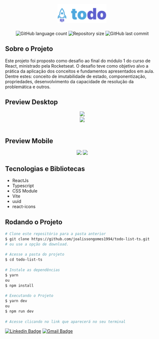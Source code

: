 <!-- Logotipo -->
<h1 align="center">
  <img alt="todo list logo" src="https://github.com/joalissongomes1994/todo-list-ts/blob/main/src/assets/Logo.png" width="160px" />
</h1>

<!-- Badges -->
<p align="center">
  <img alt="GitHub language count" src="https://img.shields.io/github/languages/count/joalissongomes1994/todo-list-ts?color=%2304D361?style=flat-square">
  <img alt="Repository size" src="https://img.shields.io/github/repo-size/joalissongomes1994/todo-list-ts?color=%2304D361?style=flat-square">
  <img alt="GitHub last commit" src="https://img.shields.io/github/last-commit/joalissongomes1994/todo-list-ts?color=%2304D361?style=flat-square">
</p>

<!-- Sobre o Projeto -->
## Sobre o Projeto
Este projeto foi proposto como desafio ao final do módulo 1 do curso de React, ministrado pela Rocketseat. O desafio teve como objetivo alvo 
a prática da aplicação dos conceitos e fundamentos apresentados em aula. Dentre estes: conceito de imutabilidade de estado, componentização, propriedades, 
desenvolvimento da capacidade de resolução da problemática e outros.

## Preview Desktop
<div>
  <div align="center">
    <img width="600px" src="https://github.com/joalissongomes1994/todo-list-ts/blob/main/src/assets/imgReadme/Captura%20de%20Tela%202022-11-11%20%C3%A0s%2015.46.27.png">
  </div>
  <div align="center">
    <img width="600px" src="https://github.com/joalissongomes1994/todo-list-ts/blob/main/src/assets/imgReadme/Captura%20de%20Tela%202022-11-11%20%C3%A0s%2015.49.46.png">
  </div>
</div>
<br/>

## Preview Mobile
<div align="center">
  <img width="300px" align="" src="https://github.com/joalissongomes1994/todo-list-ts/blob/main/src/assets/imgReadme/Captura%20de%20Tela%202022-11-11%20%C3%A0s%2015.52.08.png">
  <img width="300px" src="https://github.com/joalissongomes1994/todo-list-ts/blob/main/src/assets/imgReadme/Captura%20de%20Tela%202022-11-11%20%C3%A0s%2015.50.37.png">
</div>


## Tecnologias e Bibliotecas

* ReactJs
* Typescript
* CSS Module
* Vite
* uuid
* react-icons

## Rodando o Projeto
```bash
# Clone este repositório para a pasta anterior
$ git clone https://github.com/joalissongomes1994/todo-list-ts.git
# ou use a opção de download.

# Acesse a pasta do projeto
$ cd todo-list-ts

# Instale as dependências
$ yarn
ou
$ npm install

# Executando o Projeto
$ yarn dev
ou
$ npm run dev

# Acesse clicando no link que aparecerá no seu terminal
```


  [![Linkedin Badge](https://img.shields.io/badge/-Joalisson-blue?style=flat-square&logo=Linkedin&logoColor=white&link=https://www.linkedin.com/in/joalisson-gomes-44b960127/)](https://www.linkedin.com/in/joalisson-gomes-44b960127/) 
  [![Gmail Badge](https://img.shields.io/badge/-joalisson.webdev@gmail.com-c14438?style=flat-square&logo=Gmail&logoColor=white&link=mailto:joalisson.webdev@gmail.com)](mailto:joalisson.webdev@gmail.com)
